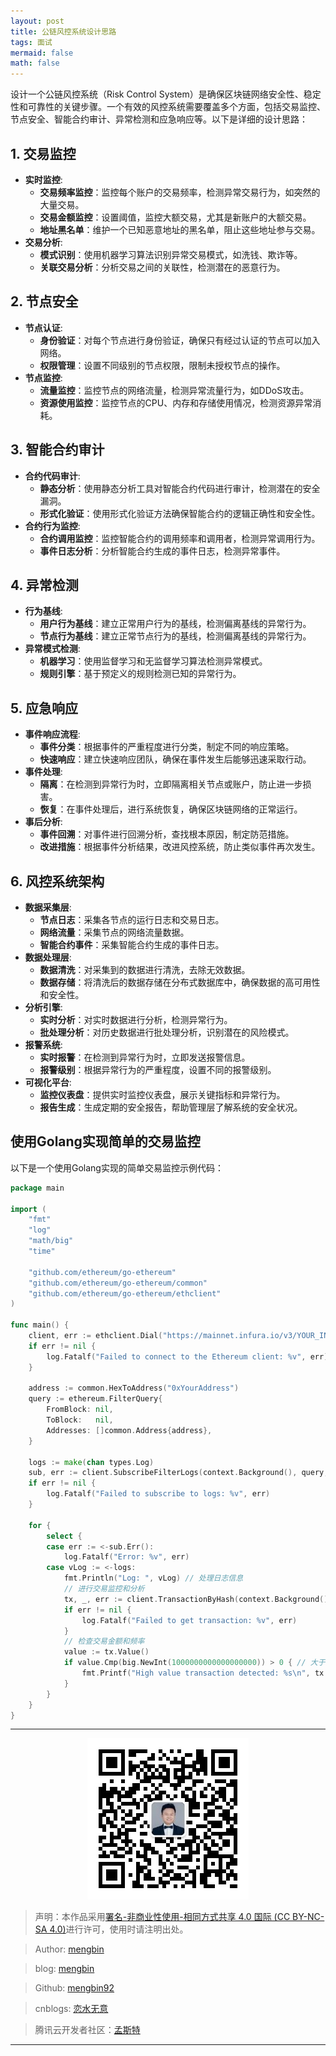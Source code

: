 ```yaml
---
layout: post
title: 公链风控系统设计思路
tags: 面试
mermaid: false
math: false
---  
```


设计一个公链风控系统（Risk Control System）是确保区块链网络安全性、稳定性和可靠性的关键步骤。一个有效的风控系统需要覆盖多个方面，包括交易监控、节点安全、智能合约审计、异常检测和应急响应等。以下是详细的设计思路：

## 1. 交易监控

- **实时监控**:
  - **交易频率监控**：监控每个账户的交易频率，检测异常交易行为，如突然的大量交易。
  - **交易金额监控**：设置阈值，监控大额交易，尤其是新账户的大额交易。
  - **地址黑名单**：维护一个已知恶意地址的黑名单，阻止这些地址参与交易。
- **交易分析**:
  - **模式识别**：使用机器学习算法识别异常交易模式，如洗钱、欺诈等。
  - **关联交易分析**：分析交易之间的关联性，检测潜在的恶意行为。

## 2. 节点安全

- **节点认证**:
  - **身份验证**：对每个节点进行身份验证，确保只有经过认证的节点可以加入网络。
  - **权限管理**：设置不同级别的节点权限，限制未授权节点的操作。
- **节点监控**:
  - **流量监控**：监控节点的网络流量，检测异常流量行为，如DDoS攻击。
  - **资源使用监控**：监控节点的CPU、内存和存储使用情况，检测资源异常消耗。

## 3. 智能合约审计

- **合约代码审计**:
  - **静态分析**：使用静态分析工具对智能合约代码进行审计，检测潜在的安全漏洞。
  - **形式化验证**：使用形式化验证方法确保智能合约的逻辑正确性和安全性。
- **合约行为监控**:
  - **合约调用监控**：监控智能合约的调用频率和调用者，检测异常调用行为。
  - **事件日志分析**：分析智能合约生成的事件日志，检测异常事件。

## 4. 异常检测

- **行为基线**:
  - **用户行为基线**：建立正常用户行为的基线，检测偏离基线的异常行为。
  - **节点行为基线**：建立正常节点行为的基线，检测偏离基线的异常行为。
- **异常模式检测**:
  - **机器学习**：使用监督学习和无监督学习算法检测异常模式。
  - **规则引擎**：基于预定义的规则检测已知的异常行为。

## 5. 应急响应

- **事件响应流程**:
  - **事件分类**：根据事件的严重程度进行分类，制定不同的响应策略。
  - **快速响应**：建立快速响应团队，确保在事件发生后能够迅速采取行动。
- **事件处理**:
  - **隔离**：在检测到异常行为时，立即隔离相关节点或账户，防止进一步损害。
  - **恢复**：在事件处理后，进行系统恢复，确保区块链网络的正常运行。
- **事后分析**:
  - **事件回溯**：对事件进行回溯分析，查找根本原因，制定防范措施。
  - **改进措施**：根据事件分析结果，改进风控系统，防止类似事件再次发生。

## 6. 风控系统架构

- **数据采集层**:
  - **节点日志**：采集各节点的运行日志和交易日志。
  - **网络流量**：采集节点的网络流量数据。
  - **智能合约事件**：采集智能合约生成的事件日志。
- **数据处理层**:
  - **数据清洗**：对采集到的数据进行清洗，去除无效数据。
  - **数据存储**：将清洗后的数据存储在分布式数据库中，确保数据的高可用性和安全性。
- **分析引擎**:
  - **实时分析**：对实时数据进行分析，检测异常行为。
  - **批处理分析**：对历史数据进行批处理分析，识别潜在的风险模式。
- **报警系统**:
  - **实时报警**：在检测到异常行为时，立即发送报警信息。
  - **报警级别**：根据异常行为的严重程度，设置不同的报警级别。
- **可视化平台**:
  - **监控仪表盘**：提供实时监控仪表盘，展示关键指标和异常行为。
  - **报告生成**：生成定期的安全报告，帮助管理层了解系统的安全状况。

## 使用Golang实现简单的交易监控

以下是一个使用Golang实现的简单交易监控示例代码：

```go
package main

import (
	"fmt"
	"log"
	"math/big"
	"time"

	"github.com/ethereum/go-ethereum"
	"github.com/ethereum/go-ethereum/common"
	"github.com/ethereum/go-ethereum/ethclient"
)

func main() {
	client, err := ethclient.Dial("https://mainnet.infura.io/v3/YOUR_INFURA_PROJECT_ID")
	if err != nil {
		log.Fatalf("Failed to connect to the Ethereum client: %v", err)
	}

	address := common.HexToAddress("0xYourAddress")
	query := ethereum.FilterQuery{
		FromBlock: nil,
		ToBlock:   nil,
		Addresses: []common.Address{address},
	}

	logs := make(chan types.Log)
	sub, err := client.SubscribeFilterLogs(context.Background(), query, logs)
	if err != nil {
		log.Fatalf("Failed to subscribe to logs: %v", err)
	}

	for {
		select {
		case err := <-sub.Err():
			log.Fatalf("Error: %v", err)
		case vLog := <-logs:
			fmt.Println("Log: ", vLog) // 处理日志信息
			// 进行交易监控和分析
			tx, _, err := client.TransactionByHash(context.Background(), vLog.TxHash)
			if err != nil {
				log.Fatalf("Failed to get transaction: %v", err)
			}
			// 检查交易金额和频率
			value := tx.Value()
			if value.Cmp(big.NewInt(1000000000000000000)) > 0 { // 大于1 ETH
				fmt.Printf("High value transaction detected: %s\n", tx.Hash().Hex())
			}
		}
	}
}
```

---

<div align="center">
  <img src="../img/qrcode_wechat.jpg" alt="孟斯特">
</div>

> 声明：本作品采用[署名-非商业性使用-相同方式共享 4.0 国际 (CC BY-NC-SA 4.0)](https://creativecommons.org/licenses/by-nc-sa/4.0/deed.zh)进行许可，使用时请注明出处。  

> Author: [mengbin](mengbin1992@outlook.com)  

> blog: [mengbin](https://mengbin.top)  

> Github: [mengbin92](https://mengbin92.github.io/)  

> cnblogs: [恋水无意](https://www.cnblogs.com/lianshuiwuyi/)  

> 腾讯云开发者社区：[孟斯特](https://cloud.tencent.com/developer/user/6649301)  

---
